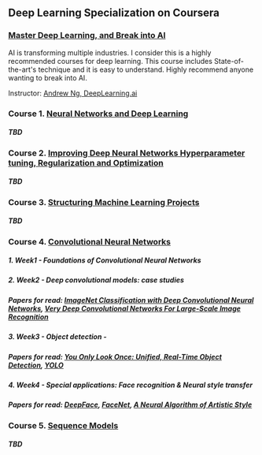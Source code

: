 ## Deep Learning Specialization on Coursera
### [Master Deep Learning, and Break into AI](https://www.coursera.org/specializations/deep-learning)

AI is transforming multiple industries. I consider this is a highly recommended courses for deep learning. This course includes State-of-the-art's technique and it is easy to understand. Highly recommend anyone wanting to break into AI. 

Instructor: [Andrew Ng, DeepLearning.ai]()
  
 ### Course 1. [Neural Networks and Deep Learning](https://www.youtube.com/watch?v=CS4cs9xVecg&list=PLkDaE6sCZn6Ec-XTbcX1uRg2_u4xOEky0)
 ##### TBD  
 
### Course 2. [Improving Deep Neural Networks Hyperparameter tuning, Regularization and Optimization](https://www.youtube.com/watch?v=1waHlpKiNyY&list=PLkDaE6sCZn6Hn0vK8co82zjQtt3T2Nkqc)
##### TBD  

### Course 3. [Structuring Machine Learning Projects](https://www.youtube.com/watch?v=dFX8k1kXhOw&list=PLkDaE6sCZn6E7jZ9sN_xHwSHOdjUxUW_b)
##### TBD

 ### Course 4. [Convolutional Neural Networks](https://www.youtube.com/watch?v=ArPaAX_PhIs&list=PLkDaE6sCZn6Gl29AoE31iwdVwSG-KnDzF)
 
 ##### 1. Week1 - Foundations of Convolutional Neural Networks
 ##### 2. Week2 - Deep convolutional models: case studies  
 ##### Papers for read: [ImageNet Classification with Deep Convolutional Neural Networks](https://papers.nips.cc/paper/4824-imagenet-classification-with-deep-convolutional-neural-networks.pdf), [Very Deep Convolutional Networks For Large-Scale Image Recognition](https://arxiv.org/pdf/1409.1556.pdf)
 ##### 3. Week3 - Object detection -  
 ##### Papers for read: [You Only Look Once: Unified, Real-Time Object Detection](https://arxiv.org/pdf/1506.02640.pdf), [YOLO](https://arxiv.org/pdf/1612.08242.pdf)
 ##### 4. Week4 - Special applications: Face recognition & Neural style transfer    
 ##### Papers for read: [DeepFace](https://www.cs.toronto.edu/~ranzato/publications/taigman_cvpr14.pdf), [FaceNet](https://www.cv-foundation.org/openaccess/content_cvpr_2015/papers/Schroff_FaceNet_A_Unified_2015_CVPR_paper.pdf), [A Neural Algorithm of Artistic Style](https://arxiv.org/pdf/1508.06576.pdf)
   
  ### Course 5. [Sequence Models](https://www.youtube.com/watch?v=DejHQYAGb7Q&list=PLkDaE6sCZn6F6wUI9tvS_Gw1vaFAx6rd6)
  ##### TBD

